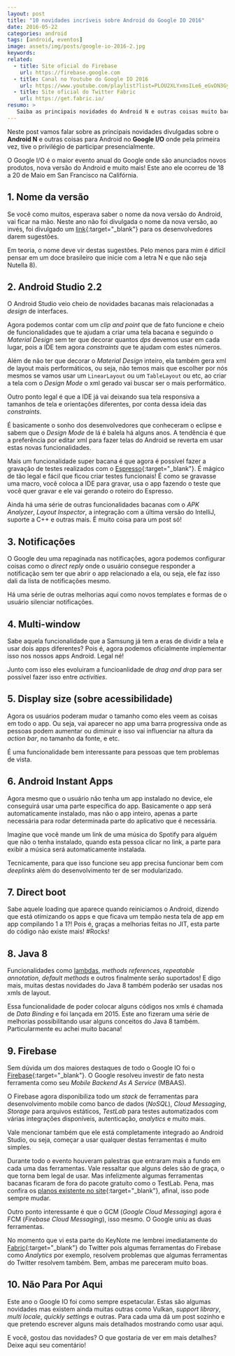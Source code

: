 ```yaml
---
layout: post
title: "10 novidades incríveis sobre Android do Google IO 2016"
date: 2016-05-22
categories: android
tags: [android, eventos]
image: assets/img/posts/google-io-2016-2.jpg
keywords:
related:
  - title: Site oficial do Firebase
    url: https://firebase.google.com
  - title: Canal no Youtube do Google IO 2016
    url: https://www.youtube.com/playlist?list=PLOU2XLYxmsILe6_eGvDN3GyiodoV3qNSC
  - title: Site oficial do Twitter Fabric
    url: https://get.fabric.io/
resumo: >
   Saiba as principais novidades do Android N e outras coisas muito bacanas para desenvolvedores Android lançadas no Google IO. Você também pode assistir ao meu vídeo inédito <a href='https://www.youtube.com/watch?v=cIZCaKCn9D0' target='_blank'>Resumão do Google IO</a>.
---
```


Neste post vamos falar sobre as principais novidades divulgadas sobre o **Android N** e outras coisas para Android no **Google I/O** onde pela primeira vez, tive o privilégio de participar presencialmente.

O Google I/O é o maior evento anual do Google onde são anunciados novos produtos, nova versão do Android e muito mais! Este ano ele ocorreu de 18 a 20 de Maio em San Francisco na Califórnia.

## 1. Nome da versão

Se você como muitos, esperava saber o nome da nova versão do Android, vai ficar na mão. Neste ano não foi divulgada o nome da nova versão, ao invés, foi divulgado um [link](http://android.com/n){:target="_blank"} para os desenvolvedores darem sugestões. 

Em teoria, o nome deve vir destas sugestões. Pelo menos para mim é difícil pensar em um doce brasileiro que inicie com a letra N e que não seja Nutella 8).  


## 2. Android Studio 2.2

O Android Studio veio cheio de novidades bacanas mais relacionadas a *design* de interfaces. 

Agora podemos contar com um *clip and point* que de fato funcione e cheio de funcionalidades que te ajudam a criar uma tela bacana e seguindo o *Material Design* sem ter que decorar quantos *dps* devemos usar em cada lugar, pois a IDE tem agora *constraints* que te ajudam com estes números.

Além de não ter que decorar o *Material Design* inteiro, ela também gera xml de layout mais performáticos, ou seja, não temos mais que escolher por nós mesmos se vamos usar um `LinearLayout` ou um `TableLayout` ou etc, ao criar a tela com o *Design Mode* o xml gerado vai buscar ser o mais performático.

Outro ponto legal é que a IDE já vai deixando sua tela responsiva a tamanhos de tela e orientações diferentes, por conta dessa ideia das *constraints*.

É basicamente o sonho dos desenvolvedores que conheceram o eclipse e sabem que o *Design Mode* de lá é balela há alguns anos. A tendência é que a preferência por editar xml para fazer telas do Android se reverta em usar estas novas funcionalidades.

Mais um funcionalidade super bacana é que agora é possível fazer a gravação de testes realizados com o [Espresso](https://google.github.io/android-testing-support-library/docs/espresso){:target="_blank"}. É mágico de tão legal e fácil que ficou criar testes funcionais! É como se gravasse uma macro, você coloca a IDE para gravar, usa o app fazendo o teste que você quer gravar e ele vai gerando o roteiro do Espresso.

Ainda há uma série de outras funcionalidades bacanas com o *APK Analyzer*, *Layout Inspector*, a integração com a última versão do IntelliJ, suporte a C++ e outras mais. É muito coisa para um post só!


## 3. Notificações

O Google deu uma repaginada nas notificações, agora podemos configurar coisas como o *direct reply* onde o usuário consegue responder a notificação sem ter que abrir o app relacionado a ela, ou seja, ele faz isso dali da lista de notificações mesmo.

Há uma série de outras melhorias aqui como novos templates e formas de o usuário silenciar notificações.


## 4. Multi-window 

Sabe aquela funcionalidade que a Samsung já tem a eras de dividir a tela e usar dois apps diferentes? Pois é, agora podemos oficialmente implementar isso nos nossos apps Android. Legal né! 

Junto com isso eles evoluiram a funcioanlidade de *drag and drop* para ser possível fazer isso entre *activities*.


## 5. Display size (sobre acessibilidade)

Agora os usuários poderam mudar o tamanho como eles veem as coisas em todo o app. Ou seja, vai aparecer no app uma barra progressiva onde as pessoas podem aumentar ou diminuir e isso vai influenciar na altura da *action bar*, no tamanho da fonte, e etc.

É uma funcionalidade bem interessante para pessoas que tem problemas de vista.


## 6. Android Instant Apps

Agora mesmo que o usuário não tenha um app instalado no device, ele conseguirá usar uma parte específica do app. Basicamente o app será automaticamente instalado, mas não o app inteiro, apenas a parte necessária para rodar determinada parte do aplicativo que é necessária.

Imagine que você mande um link de uma música do Spotify para alguém que não o tenha instalado, quando esta pessoa clicar no link, a parte para exibir a música será automaticamente instalada.

Tecnicamente, para que isso funcione seu app precisa funcionar bem com *deeplinks* além do desenvolvimento ter de ser modularizado. 


## 7. Direct boot

Sabe aquele loading que aparece quando reiniciamos o Android, dizendo que está otimizando os apps e que ficava um tempão nesta tela de app em app compilando 1 a 1?! Pois é, graças a melhorias feitas no JIT, esta parte do código não existe mais! #Rocks!


## 8. Java 8 

Funcionalidades como [lambdas](http://suelengc.com/2016/java-8-lambdas/), *methods references*, *repeatable annotation*, *default methods* e outros finalmente serão suportados! E digo mais, muitas destas novidades do Java 8 também poderão ser usadas nos xmls de layout. 

Essa funcionalidade de poder colocar alguns códigos nos xmls é chamada de *Data Binding* e foi lançada em 2015. Este ano fizeram uma série de melhorias possibilitando usar alguns conceitos do Java 8 também. Particularmente eu achei muito bacana!


## 9. Firebase

Sem dúvida um dos maiores destaques de todo o Google IO foi o [Firebase](https://firebase.google.com){:target="_blank"}. O Google resolveu investir de fato nesta ferramenta como seu *Mobile Backend As A Service* (MBAAS). 

O Firebase agora disponibiliza todo um *stack* de ferramentas para desenvolvimento mobile como banco de dados (*NoSQL*), *Cloud Messaging*, *Storage* para arquivos estáticos, *TestLab* para testes automatizados com várias integrações disponíveis, autenticação, *analytics* e muito mais. 

Vale mencionar também que ele está completamente integrado ao Android Studio, ou seja, começar a usar qualquer destas ferramentas é muito simples.

Durante todo o evento houveram palestras que entraram mais a fundo em cada uma das ferramentas. Vale ressaltar que alguns deles são de graça, o que torna bem legal de usar. Mas infelizmente algumas ferramentas bacanas ficaram de fora do pacote gratuíto como o TestLab. Pena, mas confira os [planos existente no site](https://firebase.google.com/pricing){:target="_blank"}, afinal, isso pode sempre mudar.

Outro ponto interessante é que o GCM (*Google Cloud Messaging*) agora é FCM (*Firebase Cloud Messaging*), isso mesmo. O Google uniu as duas ferramentas.

No momento que vi esta parte do KeyNote me lembrei imediatamente do [Fabric](https://get.fabric.io/){:target="_blank"} do Twitter pois algumas ferramentas do Firebase como *Analytics* por exemplo, resolvem problemas que algumas ferramentas do Twitter resolvem também. Bem, ambas me pareceram muito boas.


## 10. Não Para Por Aqui

Este ano o Google IO foi como sempre espetacular. Estas são algumas novidades mas existem ainda muitas outras como Vulkan, *support library*, *multi locale*, *quickly settings* e outras. Para cada uma dá um post sozinho e que pretendo escrever alguns mais detalhados mostrando como usar aqui.

E você, gostou das novidades? O que gostaria de ver em mais detalhes? Deixe aqui seu comentário!


